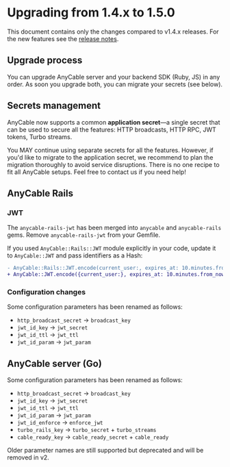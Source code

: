 # Upgrading from 1.4.x to 1.5.0

This document contains only the changes compared to v1.4.x releases. For the new features see the [release notes](../release_notes.md).

## Upgrade process

You can upgrade AnyCable server and your backend SDK (Ruby, JS) in any order. As soon you upgrade both, you can migrate your secrets (see below).

## Secrets management

AnyCable now supports a common **application secret**—a single secret that can be used to secure all the features: HTTP broadcasts, HTTP RPC, JWT tokens, Turbo streams.

You MAY continue using separate secrets for all the features. However, if you'd like to migrate to the application secret, we recommend to plan the migration thoroughly to avoid service disruptions. There is no one recipe to fit all AnyCable setups. Feel free to contact us if you need help!

## AnyCable Rails

### JWT

The `anycable-rails-jwt` has been merged into `anycable` and `anycable-rails` gems. Remove `anycable-rails-jwt` from your Gemfile.

If you used `AnyCable::Rails::JWT` module explicitly in your code, update it to `AnyCable::JWT` and pass identifiers as a Hash:

```diff
- AnyCable::Rails::JWT.encode(current_user:, expires_at: 10.minutes.from_now)
+ AnyCable::JWT.encode({current_user:}, expires_at: 10.minutes.from_now)
```

### Configuration changes

Some configuration parameters has been renamed as follows:

- `http_broadcast_secret` -> `broadcast_key`
- `jwt_id_key` -> `jwt_secret`
- `jwt_id_ttl` -> `jwt_ttl`
- `jwt_id_param` -> `jwt_param`

## AnyCable server (Go)

Some configuration parameters has been renamed as follows:

- `http_broadcast_secret` -> `broadcast_key`
- `jwt_id_key` -> `jwt_secret`
- `jwt_id_ttl` -> `jwt_ttl`
- `jwt_id_param` -> `jwt_param`
- `jwt_id_enforce` -> `enforce_jwt`
- `turbo_rails_key` -> `turbo_secret` + `turbo_streams`
- `cable_ready_key` -> `cable_ready_secret` + `cable_ready`

Older parameter names are still supported but deprecated and will be removed in v2.

